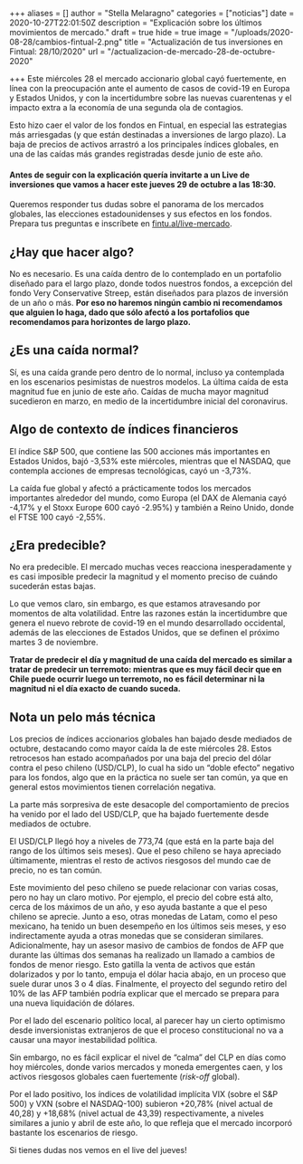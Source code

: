 +++
aliases = []
author = "Stella Melaragno"
categories = ["noticias"]
date = 2020-10-27T22:01:50Z
description = "Explicación sobre los últimos movimientos de mercado."
draft = true
hide = true
image = "/uploads/2020-08-28/cambios-fintual-2.png"
title = "Actualización de tus inversiones en Fintual: 28/10/2020"
url = "/actualizacion-de-mercado-28-de-octubre-2020"

+++
Este miércoles 28 el mercado accionario global cayó fuertemente, en línea con la preocupación ante el aumento de casos de covid-19 en Europa y Estados Unidos, y con la incertidumbre sobre las nuevas cuarentenas y el impacto extra a la economía de una segunda ola de contagios.

Esto hizo caer el valor de los fondos en Fintual, en especial las estrategias más arriesgadas (y que están destinadas a inversiones de largo plazo). La baja de precios de activos arrastró a los principales índices globales, en una de las caídas más grandes registradas desde junio de este año.

#### Antes de seguir con la explicación quería invitarte a un Live de inversiones que vamos a hacer este jueves 29 de octubre a las 18:30. 

Queremos responder tus dudas sobre el panorama de los mercados globales, las elecciones estadounidenses y sus efectos en los fondos. Prepara tus preguntas e inscríbete en [fintu.al/live-mercado](https://fintu.al/live-mercado "fintu.al/live-mercado").

## ¿Hay que hacer algo?

No es necesario. Es una caída dentro de lo contemplado en un portafolio diseñado para el largo plazo, donde todos nuestros fondos, a excepción del fondo Very Conservative Streep, están diseñados para plazos de inversión de un año o más. **Por eso no haremos ningún cambio ni recomendamos que alguien lo haga, dado que sólo afectó a los portafolios que recomendamos para horizontes de largo plazo.**

## ¿Es una caída normal?

Sí, es una caída grande pero dentro de lo normal, incluso ya contemplada en los escenarios pesimistas de nuestros modelos. La última caída de esta magnitud fue en junio de este año. Caídas de mucha mayor magnitud sucedieron en marzo, en medio de la incertidumbre inicial del coronavirus.

## Algo de contexto de índices financieros

El índice S&P 500, que contiene las 500 acciones más importantes en Estados Unidos, bajó -3,53% este miércoles, mientras que el NASDAQ, que contempla acciones de empresas tecnológicas, cayó un -3,73%.

La caída fue global y afectó a prácticamente todos los mercados importantes alrededor del mundo, como Europa (el DAX de Alemania cayó -4,17% y el Stoxx Europe 600 cayó -2.95%) y también a Reino Unido, donde el FTSE 100 cayó -2,55%.

## ¿Era predecible?

No era predecible. El mercado muchas veces reacciona inesperadamente y es casi imposible predecir la magnitud y el momento preciso de cuándo sucederán estas bajas.

Lo que vemos claro, sin embargo, es que estamos atravesando por momentos de alta volatilidad. Entre las razones están la incertidumbre que genera el nuevo rebrote de covid-19 en el mundo desarrollado occidental, además de las elecciones de Estados Unidos, que se definen el próximo martes 3 de noviembre.

**Tratar de predecir el día y magnitud de una caída del mercado es similar a tratar de predecir un terremoto: mientras que es muy fácil decir que en Chile puede ocurrir luego un terremoto, no es fácil determinar ni la magnitud ni el día exacto de cuando suceda.**

## Nota un pelo más técnica

Los precios de índices accionarios globales han bajado desde mediados de octubre, destacando como mayor caída la de este miércoles 28. Estos retrocesos han estado acompañados por una baja del precio del dólar contra el peso chileno (USD/CLP), lo cual ha sido un “doble efecto” negativo para los fondos, algo que en la práctica no suele ser tan común, ya que en general estos movimientos tienen correlación negativa.

La parte más sorpresiva de este desacople del comportamiento de precios ha venido por el lado del USD/CLP, que ha bajado fuertemente desde mediados de octubre.

El USD/CLP llegó hoy a niveles de 773,74 (que está en la parte baja del rango de los últimos seis meses). Que el peso chileno se haya apreciado últimamente, mientras el resto de activos riesgosos del mundo cae de precio, no es tan común.

Este movimiento del peso chileno se puede relacionar con varias cosas, pero no hay un claro motivo. Por ejemplo, el precio del cobre está alto, cerca de los máximos de un año, y eso ayuda bastante a que el peso chileno se aprecie. Junto a eso, otras monedas de Latam, como el peso mexicano, ha tenido un buen desempeño en los últimos seis meses, y eso indirectamente ayuda a otras monedas que se consideran similares. Adicionalmente, hay un asesor masivo de cambios de fondos de AFP que durante las últimas dos semanas ha realizado un llamado a cambios de fondos de menor riesgo. Esto gatilla la venta de activos que están dolarizados y por lo tanto, empuja el dólar hacia abajo, en un proceso que suele durar unos 3 o 4 días. Finalmente, el proyecto del segundo retiro del 10% de las AFP también podría explicar que el mercado se prepara para una nueva liquidación de dólares.

Por el lado del escenario político local, al parecer hay un cierto optimismo desde inversionistas extranjeros de que el proceso constitucional no va a causar una mayor inestabilidad política.

Sin embargo, no es fácil explicar el nivel de “calma” del CLP en días como hoy miércoles, donde varios mercados y moneda emergentes caen, y los activos riesgosos globales caen fuertemente (_risk-off_ global).

Por el lado positivo, los índices de volatilidad implícita VIX (sobre el S&P 500) y VXN (sobre el NASDAQ-100) subieron +20,78% (nivel actual de 40,28) y +18,68% (nivel actual de 43,39) respectivamente, a niveles similares a junio y abril de este año, lo que refleja que el mercado incorporó bastante los escenarios de riesgo.

Si tienes dudas nos vemos en el live del jueves!